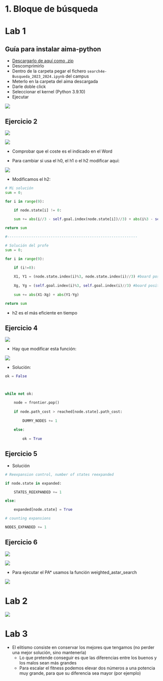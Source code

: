 # 1. Bloque de búsqueda

# Lab 1

## Guía para instalar aima-python

- [Descargarlo de aquí como .zip](https://github.com/aimacode/aima-python)
- Descomprimirlo
- Dentro de la carpeta pegar el fichero `search4e-Busqueda_2023_2024.ipynb` del campus
- Meterlo en la carpeta del aima descargada
- Darle doble click
- Seleccionar el kernel (Python 3.9.10)
- Ejecutar

![](./img/Pasted%20image%2020230920165329.png)

## Ejercicio 2

![](./img/Pasted%20image%2020230920165026.png)

![](./img/Pasted%20image%2020230920165055.png)

- Comprobar que el coste es el indicado en el Word

- Para cambiar si usa el h0, el h1 o el h2 modificar aquí:

![](./img/Pasted%20image%2020230920165644.png)

- Modificamos el h2:

````python
# Mi solución
sum = 0;

for i in range(9):

	if node.state[i] != 0:
	
	sum += abs(i//3 - self.goal.index(node.state[i])//3) + abs(i%3 - self.goal.index(node.state[i])%3)

return sum

#------------------------------------------------------------

# Solución del profe
sum = 0;

for i in range(9):

	if (i!=0):
	
	X1, Y1 = (node.state.index(i)%3, node.state.index(i)//3) #board positions of the i tilde in node.state
	
	Xg, Yg = (self.goal.index(i)%3, self.goal.index(i)//3) #board positions of the i tilde in goal.state
	
	sum += abs(X1-Xg) + abs(Y1-Yg)

return sum
````

- h2 es el más eficiente en tiempo

## Ejercicio 4

![](./img/Pasted%20image%2020230920173558.png)

- Hay que modificar esta función:

![](./img/Pasted%20image%2020230920172003.png)

- Solución:
````python
ok = False

  

while not ok:

	node = frontier.pop()
	
	if node.path_cost > reached[node.state].path_cost:
	
		DUMMY_NODES += 1
	
	else:
	
		ok = True
````

## Ejercicio 5

- Solución
````python
# Reexpansion control, number of states reexpanded

if node.state in expanded:

	STATES_REEXPANDED += 1

else:

	expanded[node.state] = True

# counting expansions

NODES_EXPANDED += 1
````

## Ejercicio 6

![](./img/Pasted%20image%2020230920174343.png)

![](./img/Pasted%20image%2020230920174527.png)

- Para ejecutar el PA* usamos la función weighted_astar_search

![](./img/Pasted%20image%2020230920175226.png)

# Lab 2

![](./img/Pasted%20image%2020230927170000.png)
# Lab 3

- El elitismo consiste en conservar los mejores que tengamos (no perder una mejor solución, sino mantenerla)
	- Lo que pretende conseguir es que las diferencias entre los buenos y los malos sean más grandes
	- Para escalar el fitness podemos elevar dos números a una potencia muy grande, para que su diferencia sea mayor (por ejemplo)
